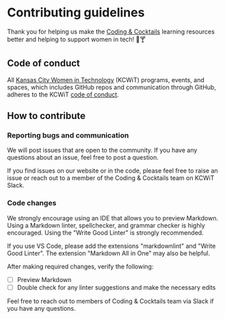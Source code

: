 # Contributing guidelines

Thank you for helping us make the [Coding & Cocktails](https://codingandcocktails.kcwomenintech.org) learning resources better and helping to support women in tech! 💜🍸

## Code of conduct

All [Kansas City Women in Technology](https://www.kcwomenintech.org) (KCWiT) programs, events, and spaces, which includes GitHub repos and communication through GitHub, adheres to the KCWiT [code of conduct](http://kansascitywomenintechnology.github.io/CodeOfConduct/).

## How to contribute

### Reporting bugs and communication

We will post issues that are open to the community. If you have any questions about an issue, feel free to post a question.

If you find issues on our website or in the code, please feel free to raise an issue or reach out to a member of the Coding & Cocktails team on KCWiT Slack.

### Code changes

We strongly encourage using an IDE that allows you to preview Markdown. Using a Markdown linter, spellchecker, and grammar checker is highly encouraged. Using the "Write Good Linter" is strongly recommended.

If you use VS Code, please add the extensions "markdownlint" and "Write Good Linter". The extension "Markdown All in One" may also be helpful.

After making required changes, verify the following:

 - [ ] Preview Markdown
 - [ ] Double check for any linter suggestions and make the necessary edits

Feel free to reach out to members of Coding & Cocktails team via Slack if you have any questions.
